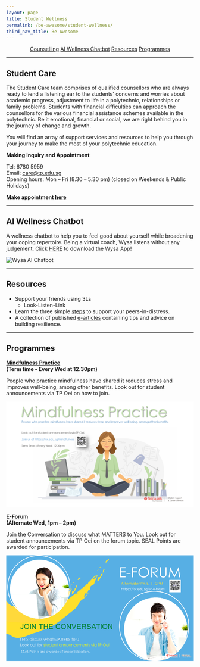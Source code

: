 ```yaml
---
layout: page
title: Student Wellness
permalink: /be-awesome/student-wellness/
third_nav_title: Be Awesome
---
```

<div style="margin:2%; text-align:center">
    <a href="{{site.baseurl}}/be-awesome/student-wellness#counselling" class="bp-button">Counselling</a>
    <a href="{{site.baseurl}}/be-awesome/student-wellness#AIchatbot" class="bp-button">AI Wellness Chatbot</a>
    <a href="{{site.baseurl}}/be-awesome/student-wellness#resources" class="bp-button">Resources</a>
    <a href="{{site.baseurl}}/be-awesome/student-wellness#programmes" class="bp-button">Programmes</a>
</div>

---
## <a id="counselling"></a>Student Care

The Student Care team comprises of qualified counsellors who are always ready to lend a listening ear to the students' concerns and worries about academic progress, adjustment to life in a polytechnic, relationships or family problems. Students with financial difficulties can approach the counsellors for the various financial assistance schemes available in the polytechnic. Be it emotional, financial or social, we are right behind you in the journey of change and growth.

You will find an array of support services and resources to help you through your journey to make the most of your polytechnic education.

**Making Inquiry and Appointment**

Tel:  6780 5959  
Email: <a href="mailto:care@tp.edu.sg">care@tp.edu.sg</a> <br>
Opening hours: Mon – Fri (8.30 – 5.30 pm) (closed on Weekends & Public Holidays)

**Make appointment [here](https://bit.ly/booktpcs)**

---
## <a id="AIchatbot"></a>AI Wellness Chatbot

A wellness chatbot to help you to feel good about yourself while broadening your coping repertoire. Being a virtual coach, Wysa listens without any judgement. Click <a href="https://forms.office.com/Pages/ResponsePage.aspx?id=8JupJXKOKkeuUK373w328SjRz33NBKRCtD9jL8F2z3hUM0JIVkxEWlE2WDlES0pMMExPU05ZM0NUSi4u" target="_blank">HERE</a> to download the Wysa App!

![Wysa AI Chatbot]({{site.baseurl}}/images/BeAwesome-WYSA.JPG)

---
## <a id="resources"></a>Resources
* Support your friends using 3Ls
	* Look-Listen-Link
* Learn the three simple <a href="https://drive.google.com/file/d/1aM-MNicYy7pk9SYWroed9vCzDIlxznf3/view" target="_blank">steps</a> to support your peers-in-distress.
* A collection of published <a href="https://drive.google.com/drive/folders/1hiDBwadgy7YTYyf4z4UdWwNH2DcgsZZs" target="_blank"> e-articles</a> containing tips and advice on building resilience.

---
## <a id="programmes"></a>Programmes

<b>[Mindfulness Practice](https://teams.microsoft.com/l/team/19%3a7129bed9c2514403b61e391fa39b10e9%40thread.tacv2/conversations?groupId=74bc2baa-fe0b-4ccb-9f1d-f42b762de2cc&tenantId=25a99bf0-8e72-472a-ae50-adfbdf0df6f1) <br>(Term time - Every Wed at 12.30pm)</b>

People who practice mindfulness have shared it reduces stress and improves well-being, among other benefits. Look out for student announcements via TP Oei on how to join.

![Mindfulness Practice](/images/Mindfulness_Term_Jun2021.png)

<b>[E-Forum](https://forms.office.com/Pages/ResponsePage.aspx?id=8JupJXKOKkeuUK373w328SjRz33NBKRCtD9jL8F2z3hUMlhPNFhFR1o5UkdOSk1ITkxXUVcxVEZSTC4u)<br>
(Alternate Wed, 1pm – 2pm)</b>

Join the Conversation to discuss what MATTERS to You. Look out for student announcements via TP Oei on the forum topic.  SEAL Points are awarded for participation. 

![E-Forum](/images/e-forum-General.png)